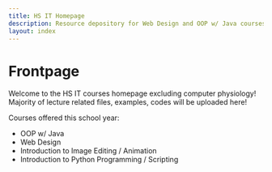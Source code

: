 ```yaml
---
title: HS IT Homepage
description: Resource depository for Web Design and OOP w/ Java courses
layout: index
---
```


# Frontpage

Welcome to the HS IT courses homepage excluding computer physiology! Majority of lecture related files, examples, codes will be uploaded here!

Courses offered this school year:

+ OOP w/ Java
+ Web Design
+ Introduction to Image Editing / Animation
+ Introduction to Python Programming / Scripting
